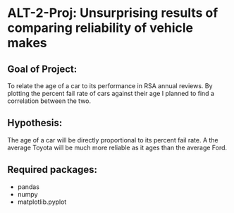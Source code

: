 # ALT-2-Proj: Unsurprising results of comparing reliability of vehicle makes
## Goal of Project:
  To relate the age of a car to its performance in RSA annual reviews. By plotting 
  the percent fail rate of cars against their age I planned to find a correlation
  between the two.
## Hypothesis:
  The age of a car will be directly proportional to its percent fail rate. A the average Toyota will be much more reliable as it ages than the average Ford.
## Required packages:
- pandas
- numpy
- matplotlib.pyplot
